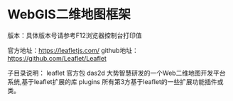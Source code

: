 # WebGIS二维地图框架

版本：具体版本号请参考F12浏览器控制台打印值

官方地址：https://leafletjs.com/
github地址：https://github.com/Leaflet/Leaflet



子目录说明：
	leaflet 官方包 
	das2d 大势智慧研发的一个Web二维地图开发平台系统,基于leaflet扩展的库
	plugins 所有第3方基于leaflet的一些扩展功能插件或类。